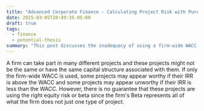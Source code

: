 ```yaml
---
title: "Advanced Corporate Finance - Calculating Project Risk with Pure Play Firms"
date: 2025-03-05T20:49:35-05:00
draft: true
tags:
  - finance
  - potential-thesis
summary: "This post discusses the inadequacy of using a firm-wide WACC for evaluating diverse projects. It highlights that a firm's Beta reflects its overall operations, not individual project risks or capital structures. Relying solely on firm WACC can lead to misjudging project viability (IRR vs. WACC) due to inaccurate equity risk assessment for specific ventures."
---
```



A firm can take part in many different projects and these projects might not be the same or have the same capital structure associated with them. If only the firm-wide WACC is used, some projects may appear worthy if their IRR is above the WACC and some projects may appear unworthy if their IRR is less than the WACC. However, there is no guarantee that these projects are using the right equity risk or beta since the firm's Beta represents all of what the firm does not just one type of project.
